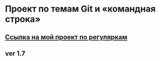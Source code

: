 # Проект по темам Git и «командная строка»


## [Ссылка на мой проект по регуляркам](https://ordanan.github.io/validation/index.html)
## ver 1.7
